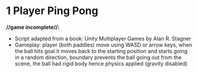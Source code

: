 # 1 Player Ping Pong

**//game incomplete//:**
* Script adapted from a book: Unity Multiplayer Games by Alan R. Stagner
* Gameplay: player (both paddles) move using WASD or arrow keys, when the ball hits goal it moves back to the starting position and starts going in a random direction, boundary prevents the ball going out from the scene, the ball had rigid body hence physics applied (gravity disabled)

